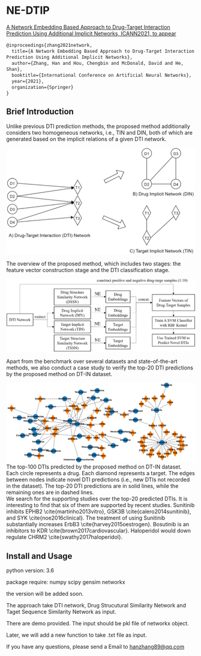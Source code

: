# NE-DTIP
[A Network Embedding Based Approach to Drug-Target Interaction Prediction Using Additional Implicit Networks, ICANN2021, to appear](https://github.com/BrisksHan/NE-DTIP/blob/main/NE-DTIP_ICANN%202021.pdf)

```
@inproceedings{zhang2021network,
  title={A Network Embedding Based Approach to Drug-Target Interaction Prediction Using Additional Implicit Networks},
  author={Zhang, Han and Hou, Chengbin and McDonald, David and He, Shan},
  booktitle={International Conference on Artificial Neural Networks},
  year={2021},
  organization={Springer}
}
```

## Brief Introduction
Unlike previous DTI prediction methods, the proposed method additionally considers two homogeneous networks, i.e., TIN and DIN, both of which are generated based on the implicit relations of a given DTI network.
<center>
    <img src="https://github.com/BrisksHan/NE-DTIP/blob/main/data/Fig6.1.PNG" width="500"/>
</center>

The overview of the proposed method, which includes two stages: the feature vector construction stage and the DTI classification stage.
<center>
    <img src="https://github.com/BrisksHan/NE-DTIP/blob/main/data/Fig6.2.PNG" width="666"/>
</center>

Apart from the benchmark over several datasets and state-of-the-art methods, we also conduct a case study to verify the top-20 DTI predictions by the proposed method on DT-IN dataset.
<center>
    <img src="https://github.com/BrisksHan/NE-DTIP/blob/main/data/Fig6.3.JPG" width="800"/>
</center>
The top-100 DTIs predicted by the proposed method on DT-IN dataset. Each circle represents a drug. Each diamond represents a target. The edges between nodes indicate novel DTI predictions (i.e., new DTIs not recorded in the dataset). The top-20 DTI predictions are in solid lines, while the remaining ones are in dashed lines. <br>
We search for the supporting studies over the top-20 predicted DTIs. It is interesting to find that six of them are supported by recent studies. Sunitinib inhibits EPHB2 \cite{martinho2013vitro}, GSK3B \cite{calero2014sunitinib}, and SYK \cite{noe2016clinical}. The treatment of using Sunitinib substantially increases ErbB3 \cite{harvey2015oestrogen}. Bosutinib is an inhibitors to KDR \cite{brown2017cardiovascular}. Haloperidol would down regulate CHRM2 \cite{swathy2017haloperidol}.


## Install and Usage
python version: 3.6

package require: numpy scipy gensim networkx

the version will be added soon.

The approach take DTI network, Drug Strucutural Similarity Network and Taget Sequence Similarity Network as input.

There are demo provided. The input should be pkl file of networkx object. 

Later, we will add a new function to take .txt file as input.

If you have any questions, please send a Email to hanzhang89@qq.com
